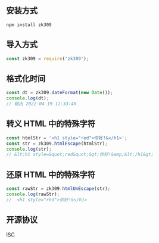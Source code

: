 <!--
 * @Descripttion: 打开koroFileHeader查看配置 进行设置: https://github.com/OBKoro1/koro1FileHeader/wiki/%E9%85%8D%E7%BD%AE
 * @version: April 2021 (version 1.56)
 * @Author: ZhangKe
 * @Date: 2022-04-19 10:22:26
 * @LastEditors: ZhangKe
 * @LastEditTime: 2022-04-19 16:49:57
 * @FilePath: \19_Node.js\zk309\README.md
-->
 <!-- 安装方式, 导入方式, 格式化时间, 转义 HTML 中的特殊字符, 还原 HTML 中的特殊字符, 开源协议. -->

## 安装方式
```
npm install zk309
```

## 导入方式
```js
const zk309 = require('zk309');
```

## 格式化时间
```js
const dt = zk309.dateFormat(new Date());
console.log(dt); 
// 输出 2022-04-19 11:33:40 
```

## 转义 HTML 中的特殊字符
```js
const htmlStr = '<h1 style="red">你好!&</h1>';
const str = zk309.htmlEscape(htmlStr);
console.log(str); 
// &lt;h1 style=&quot;red&quot;&gt;你好!&amp;&lt;/h1&gt;
```

## 还原 HTML 中的特殊字符
```js
const rawStr = zk309.htmlUnEscape(str);
console.log(rawStr);
//  <h1 style="red">你好!&</h1>
```

## 开源协议
ISC